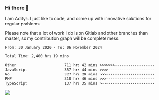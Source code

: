 ### Hi there 👋

I am Aditya. I just like to code, and come up with innovative solutions for regular problems.

Please note that a lot of work I do is on Gitlab and other branches than master, so my contribution graph will be complete mess.

<!--START_SECTION:waka-->

```txt
From: 30 January 2020 - To: 06 November 2024

Total Time: 2,400 hrs 19 mins

Other                      711 hrs 42 mins >>>>>>>------------------   29.65 %
JavaScript                 357 hrs 44 mins >>>>---------------------   14.90 %
Go                         327 hrs 29 mins >>>----------------------   13.64 %
PHP                        318 hrs 46 mins >>>----------------------   13.28 %
TypeScript                 137 hrs 35 mins >------------------------   05.73 %
```

<!--END_SECTION:waka-->

![](https://komarev.com/ghpvc/?username=BrainBuzzer)
